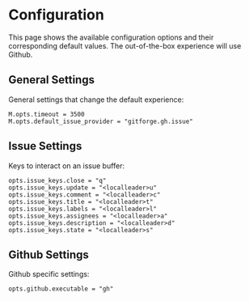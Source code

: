 # Configuration

This page shows the available configuration options and their corresponding default values.
The out-of-the-box experience will use Github.

## General Settings

General settings that change the default experience:

    M.opts.timeout = 3500
    M.opts.default_issue_provider = "gitforge.gh.issue"

## Issue Settings

Keys to interact on an issue buffer:

    opts.issue_keys.close = "q"
    opts.issue_keys.update = "<localleader>u"
    opts.issue_keys.comment = "<localleader>c"
    opts.issue_keys.title = "<localleader>t"
    opts.issue_keys.labels = "<localleader>l"
    opts.issue_keys.assignees = "<localleader>a"
    opts.issue_keys.description = "<localleader>d"
    opts.issue_keys.state = "<localleader>s"

## Github Settings

Github specific settings:

    opts.github.executable = "gh"

